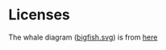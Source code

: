 Licenses
========

The whale diagram ([bigfish.svg](bigfish.svg)) is from [here](https://freesvg.org/blue-whale)

